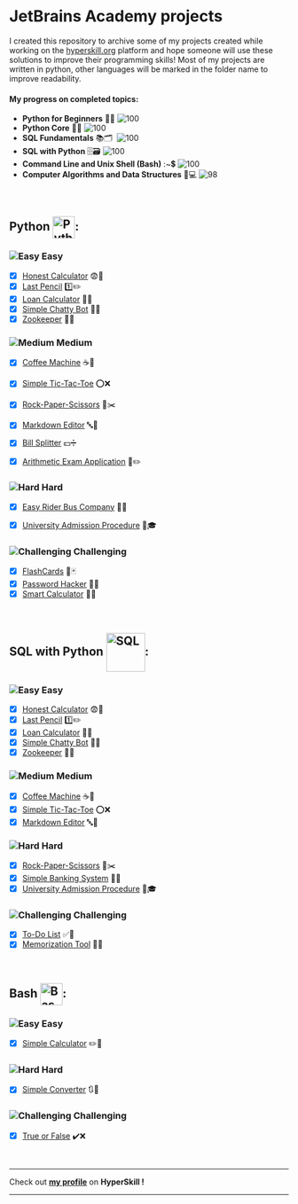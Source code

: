 # JetBrains Academy projects

I created this repository to archive some of my projects created while working on the [hyperskill.org](https://hyperskill.org/profile/2319510) platform and hope someone will use these solutions to improve their programming skills!
Most of my projects are written in python, other languages will be marked in the folder name to improve readability.


#### My progress on completed topics:
- **Python for Beginners** 🥚🐍 ![100](https://geps.dev/progress/100)
- **Python Core** 🐍🐉 ![100](https://geps.dev/progress/100)
- **SQL Fundamentals** 📚🗂️ ️ ![100](https://geps.dev/progress/100)
- **SQL with Python** 🗄️🗃️ ![100](https://geps.dev/progress/100)
- **Command Line and Unix Shell (Bash)** :~💲 ![100](https://geps.dev/progress/100)
- **Computer Algorithms and Data Structures** 🧮💻 ![98](https://geps.dev/progress/98)  

&nbsp;

## **Python** <img src="https://upload.wikimedia.org/wikipedia/commons/thumb/c/c3/Python-logo-notext.svg/115px-Python-logo-notext.svg.png?20220821155029" width="40" height="40" alt="Python" style="vertical-align:middle">:
### ![Easy](https://hyperskill.azureedge.net/static/img/easy.331dff7f.svg) Easy 
- [x] [Honest Calculator](https://github.com/rafalszponarski/JetBrains-Academy/tree/master/Honest%20Calculator) 😨📠
- [x] [Last Pencil](https://github.com/rafalszponarski/JetBrains-Academy/tree/master/Last%20Pencil) 1️⃣✏️
- [x] [Loan Calculator](https://github.com/rafalszponarski/JetBrains-Academy/tree/master/Loan%20Calculator) 💸📠
- [x] [Simple Chatty Bot](https://github.com/rafalszponarski/JetBrains-Academy/tree/master/Simple%20Chatty%20Bot) 📧🤖
- [x] [Zookeeper](https://github.com/rafalszponarski/JetBrains-Academy/tree/master/Zookeeper) 🐾🐯

### ![Medium](https://hyperskill.azureedge.net/static/img/medium.4bc6849c.svg) Medium 
- [x] [Coffee Machine](https://github.com/rafalszponarski/JetBrains-Academy/tree/master/Coffee%20Machine) ☕🤖
- [x] [Simple Tic-Tac-Toe](https://github.com/rafalszponarski/JetBrains-Academy/tree/master/Simple%20Tic-Tac-Toe) ⭕❌
- [x] [Rock-Paper-Scissors](https://github.com/rafalszponarski/JetBrains-Academy/tree/master/Rock-Paper-Scissors) 👊✂️
- [x] [Markdown Editor](https://github.com/rafalszponarski/JetBrains-Academy/tree/master/Markdown%20Editor) 🔤🔀
- [x] [Bill Splitter](https://github.com/rafalszponarski/JetBrains-Academy/tree/master/Bill%20Splitter) 💵➗
- [x] [Arithmetic Exam Application](https://github.com/rafalszponarski/JetBrains-Academy/tree/master/Arithmetic%20Exam%20Application) 📓✏️


### ![Hard](https://hyperskill.azureedge.net/static/img/hard.e8e1bf49.svg) Hard 
- [x] [Easy Rider Bus Company](https://github.com/rafalszponarski/JetBrains-Academy/tree/master/Easy%20Rider%20Bus%20Company) 🚏🚌
- [x] [University Admission Procedure](https://github.com/rafalszponarski/JetBrains-Academy/tree/master/University%20Admission%20Procedure) 🏫🎓


### ![Challenging](https://hyperskill.azureedge.net/static/img/challenging.81b9c2e4.svg) Challenging 
- [X] [FlashCards](https://github.com/rafalszponarski/JetBrains-Academy/tree/master/FlashCards) 🎲🃏
- [x] [Password Hacker](https://github.com/rafalszponarski/JetBrains-Academy/tree/master/Password%20Hacker) 🥷🔐
- [X] [Smart Calculator](https://github.com/rafalszponarski/JetBrains-Academy/tree/master/Smart%20Calculator) 📝📠

&nbsp;

## **SQL with Python** <img src="https://hyperskill.org/media/tracks/068554b2655e4cf880da3be688da82a8/Sql.svg" width="70" height="70" alt="SQL" style="vertical-align:middle">:
### ![Easy](https://hyperskill.azureedge.net/static/img/easy.331dff7f.svg) Easy 
- [x] [Honest Calculator](https://github.com/rafalszponarski/JetBrains-Academy/tree/master/Honest%20Calculator) 😨📠
- [x] [Last Pencil](https://github.com/rafalszponarski/JetBrains-Academy/tree/master/Last%20Pencil) 1️⃣✏️
- [x] [Loan Calculator](https://github.com/rafalszponarski/JetBrains-Academy/tree/master/Loan%20Calculator) 💸📠
- [x] [Simple Chatty Bot](https://github.com/rafalszponarski/JetBrains-Academy/tree/master/Simple%20Chatty%20Bot) 📧🤖
- [x] [Zookeeper](https://github.com/rafalszponarski/JetBrains-Academy/tree/master/Zookeeper) 🐾🐯

### ![Medium](https://hyperskill.azureedge.net/static/img/medium.4bc6849c.svg) Medium 
- [x] [Coffee Machine](https://github.com/rafalszponarski/JetBrains-Academy/tree/master/Coffee%20Machine) ☕🤖
- [x] [Simple Tic-Tac-Toe](https://github.com/rafalszponarski/JetBrains-Academy/tree/master/Simple%20Tic-Tac-Toe) ⭕❌
- [x] [Markdown Editor](https://github.com/rafalszponarski/JetBrains-Academy/tree/master/Markdown%20Editor) 🔤🔀

### ![Hard](https://hyperskill.azureedge.net/static/img/hard.e8e1bf49.svg) Hard 
- [x] [Rock-Paper-Scissors](https://github.com/rafalszponarski/JetBrains-Academy/tree/master/Rock-Paper-Scissors) 👊✂️
- [x] [Simple Banking System](https://github.com/rafalszponarski/JetBrains-Academy/tree/master/Simple%20Banking%20System) 🏦💸
- [x] [University Admission Procedure](https://github.com/rafalszponarski/JetBrains-Academy/tree/master/University%20Admission%20Procedure) 🏫🎓

### ![Challenging](https://hyperskill.azureedge.net/static/img/challenging.81b9c2e4.svg) Challenging 
- [x] [To-Do List](https://github.com/rafalszponarski/JetBrains-Academy/tree/master/To-Do%20List) ✅📑
- [x] [Memorization Tool](https://github.com/rafalszponarski/JetBrains-Academy/tree/master/Memorization%20Tool) 🧠🤯

&nbsp;

## **Bash** <img src="https://upload.wikimedia.org/wikipedia/commons/thumb/4/4b/Bash_Logo_Colored.svg/512px-Bash_Logo_Colored.svg.png?20180723054350" width="40" height="40" alt="Bash" style="vertical-align:middle">:
### ![Easy](https://hyperskill.azureedge.net/static/img/easy.331dff7f.svg) Easy 
- [x] [Simple Calculator](https://github.com/rafalszponarski/JetBrains-Academy/tree/master/Simple%20Calculator%20(Bash)) ✏️📠

<!---
### ![Medium](https://hyperskill.azureedge.net/static/img/medium.4bc6849c.svg) Medium 
- [ ] ToDo
-->

### ![Hard](https://hyperskill.azureedge.net/static/img/hard.e8e1bf49.svg) Hard 
- [x] [Simple Converter](https://github.com/rafalszponarski/JetBrains-Academy/tree/master/Simple%20Converter%20(Bash)) 🔃🔀


### ![Challenging](https://hyperskill.azureedge.net/static/img/challenging.81b9c2e4.svg) Challenging 
- [x] [True or False](https://github.com/rafalszponarski/JetBrains-Academy/tree/master/True%20or%20False%20(Bash)) ✔️❌


&nbsp;

---
Check out [**my profile**](https://hyperskill.org/profile/2319510) on **HyperSkill !**

---
